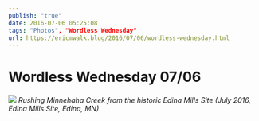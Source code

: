 ```yaml
---
publish: "true"
date: 2016-07-06 05:25:08
tags: "Photos", "Wordless Wednesday"
url: https://ericmwalk.blog/2016/07/06/wordless-wednesday.html
---
```


# Wordless Wednesday 07/06

![](https://ericmwalk.blog/uploads/2022/6c4d8a7cab.jpg)
*Rushing Minnehaha Creek from the historic Edina Mills Site (July 2016, Edina Mills Site, Edina, MN)*
